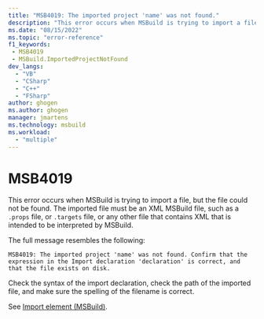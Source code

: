```yaml
---
title: "MSB4019: The imported project 'name' was not found."
description: "This error occurs when MSBuild is trying to import a file, but the file could not be found."
ms.date: "08/15/2022"
ms.topic: "error-reference"
f1_keywords:
 - MSB4019
 - MSBuild.ImportedProjectNotFound
dev_langs:
  - "VB"
  - "CSharp"
  - "C++"
  - "FSharp"
author: ghogen
ms.author: ghogen
manager: jmartens
ms.technology: msbuild
ms.workload:
  - "multiple"
---
```

# MSB4019

This error occurs when MSBuild is trying to import a file, but the file could not be found. The imported file must be an XML MSBuild file, such as a `.props` file, or `.targets` file, or any other file that contains XML that is intended to be interpreted by MSBuild.

The full message resembles the following:

```output
MSB4019: The imported project 'name' was not found. Confirm that the expression in the Import declaration 'declaration' is correct, and that the file exists on disk.
```

Check the syntax of the import declaration, check the path of the imported file, and make sure the spelling of the filename is correct.

See [Import element (MSBuild)](../import-element-msbuild.md).
